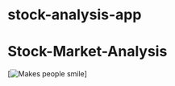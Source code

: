 # stock-analysis-app
# Stock-Market-Analysis
[![Makes people smile](https://forthebadge.com/images/badges/makes-people-smile.svg)]
